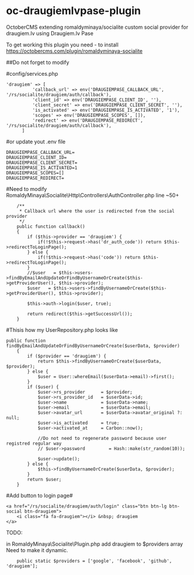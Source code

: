 # oc-draugiemlvpase-plugin
OctoberCMS extending romaldyminaya/socialite custom social provider for draugiem.lv using Draugiem.lv Pase

To get working this plugin you need - to install https://octobercms.com/plugin/romaldyminaya-socialite

##Do not forget to modify


#config/services.php
```
'draugiem' => [
          'callback_url' => env('DRAUGIEMPASE_CALLBACK_URL', '/rs/socialite/draugiem/auth/callback'),
          'client_id' => env('DRAUGIEMPASE_CLIENT_ID', ''),
          'client_secret' => env('DRAUGIEMPASE_CLIENT_SECRET', ''),
          'is_activated' => env('DRAUGIEMPASE_IS_ACTIVATED', '1'),
          'scopes' => env('DRAUGIEMPASE_SCOPES', []),
          'redirect' => env('DRAUGIEMPASE_REDIRECT', '/rs/socialite/draugiem/auth/callback'),
      ]

```
#or update yout .env file

```
DRAUGIEMPASE_CALLBACK_URL=
DRAUGIEMPASE_CLIENT_ID=
DRAUGIEMPASE_CLIENT_SECRET=
DRAUGIEMPASE_IS_ACTIVATED=1
DRAUGIEMPASE_SCOPES=[]
DRAUGIEMPASE_REDIRECT=

```
#Need to modify RomaldyMinaya\Socialite\Http\Controllers\AuthController.php line ~50+

```
    /**
     * Callback url where the user is redirected from the social provider
     */
    public function callback()
    {
        if ($this->provider == 'draugiem') {
            if(!$this->request->has('dr_auth_code')) return $this->redirectToLoginPage();
        } else {
            if(!$this->request->has('code')) return $this->redirectToLoginPage();
        }
        //$user   = $this->users->findByEmailAndUpdateOrFindByUsernameOrCreate($this->getProviderUser(), $this->provider);
        $user   = $this->users->findByUsernameOrCreate($this->getProviderUser(), $this->provider);

        $this->auth->login($user, true);

        return redirect($this->getSuccessUrl());
    }
```
#Thisis how my UserRepository.php looks like
```
public function findByEmailAndUpdateOrFindByUsernameOrCreate($userData, $provider)
    {
        if ($provider == 'draugiem') {
            return $this->findByUsernameOrCreate($userData, $provider);
        } else {
            $user = User::whereEmail($userData->email)->first();
        }
        if ($user) {
            $user->rs_provider      = $provider;
            $user->rs_provider_id   = $userData->id;
            $user->name             = $userData->name;
            $user->email            = $userData->email;
            $user->avatar_url       = $userData->avatar_original ?: null;
            $user->is_activated     = true;
            $user->activated_at     = Carbon::now();

            //Do not need to regenerate password because user registred regular way
            // $user->password         = Hash::make(str_random(10));

            $user->update();
        } else {
            $this->findByUsernameOrCreate($userData, $provider);
        }
        return $user;
    }
```

#Add button to login page#
```
<a href="/rs/socialite/draugiem/auth/login" class="btn btn-lg btn-social btn-draugiem">
    <i class="fa fa-draugiem"></i> &nbsp; draugiem
</a>
```

TODO:

in RomaldyMinaya\Socialite\Plugin.php add draugiem to $providers array
Need to make it dynamic.

```
    public static $providers = ['google', 'facebook', 'github', 'draugiem'];
```


